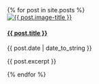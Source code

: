 <div class="row row-cols-1 row-cols-lg-4 row-cols-md-2 row-cols-sm-2 d-flex align-items-stretch blog">
{% for post in site.posts %}
<div class="col mb-4">
  <div class="card h-100">
      <a href="{{ post.url }}"><img class="card-img-top p-0" src="assets/images/{{ post.cover | relative_url }}" alt="{{ post.image-title }}"/></a>
    <!--<h2 class="blog"><a href="{{ post.url }}">{{ post.title }}</a></h2>
    <p>{{ post.date | date_to_string }}</p>-->
    <div class="card-body">
      <h4 class="blog-title"><a href="{{ post.url }}">{{ post.title }}</a></h4>
      <p class="card-text m-0"><span class="post-date">{{ post.date | date_to_string }}</span></p>
      <p class="card-text m-0">{{ post.excerpt }}</p>
    </div>
  </div>
</div>
{% endfor %}
</div>